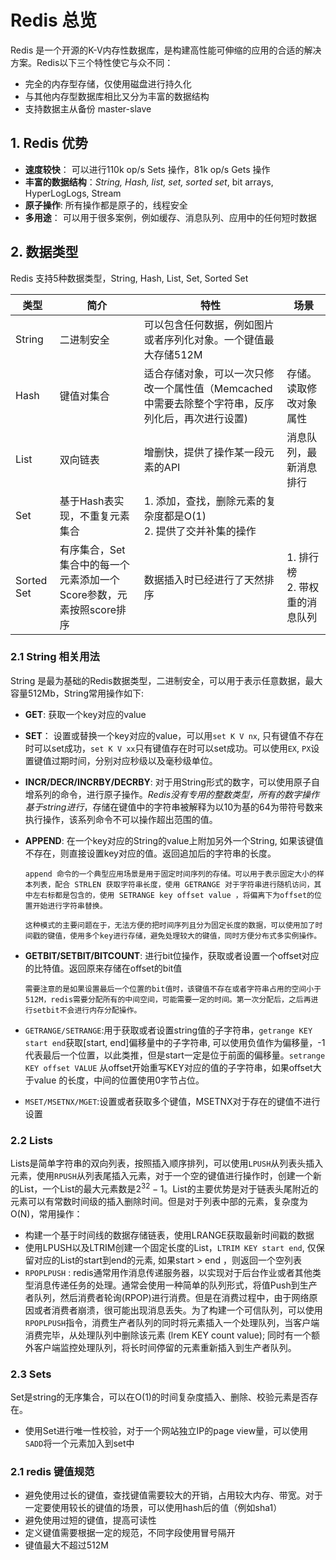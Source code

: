 # Redis 总览

Redis 是一个开源的K-V内存性数据库，是构建高性能可伸缩的应用的合适的解决方案。Redis以下三个特性使它与众不同： 

+ 完全的内存型存储，仅使用磁盘进行持久化
+ 与其他内存型数据库相比又分为丰富的数据结构
+ 支持数据主从备份 master-slave

## 1. Redis 优势

+ **速度较快**： 可以进行110k op/s Sets 操作，81k op/s Gets 操作
+ **丰富的数据结构**：*String, Hash, list, set, sorted set*, bit arrays, HyperLogLogs, Stream
+ **原子操作**: 所有操作都是原子的，线程安全
+ **多用途**： 可以用于很多案例，例如缓存、消息队列、应用中的任何短时数据

## 2. 数据类型

Redis 支持5种数据类型，String, Hash, List, Set, Sorted Set

| 类型        | 简介                                                         | 特性                                                         | 场景                               |
| ----------- | ------------------------------------------------------------ | ------------------------------------------------------------ | ---------------------------------- |
| String      | 二进制安全                                                   | 可以包含任何数据，例如图片或者序列化对象。一个键值最大存储512M |                                    |
| Hash        | 键值对集合                                                   | 适合存储对象，可以一次只修改一个属性值（Memcached 中需要去除整个字符串，反序列化后，再次进行设置) | 存储。读取修改对象属性             |
| List        | 双向链表                                                     | 增删快，提供了操作某一段元素的API                            | 消息队列，最新消息排行             |
| Set         | 基于Hash表实现，不重复元素集合                               | 1. 添加，查找，删除元素的复杂度都是O(1) <br />2. 提供了交并补集的操作 |                                    |
| Sorted  Set | 有序集合，Set集合中的每一个元素添加一个Score参数，元素按照score排序 | 数据插入时已经进行了天然排序                                 | 1. 排行榜<br />2. 带权重的消息队列 |

### 2.1 String 相关用法

String 是最为基础的Redis数据类型，二进制安全，可以用于表示任意数据，最大容量512Mb，String常用操作如下:

+ **GET**: 获取一个key对应的value

+ **SET**： 设置或替换一个key对应的value，可以用`set K V nx`, 只有键值不存在时可以set成功，`set K V xx`只有键值存在时可以set成功。可以使用`EX`, `PX`设置键值过期时间，分别对应秒级以及毫秒级单位。

+ **INCR/DECR/INCRBY/DECRBY**: 对于用String形式的数字，可以使用原子自增系列的命令，进行原子操作。*Redis没有专用的整数类型，所有的数字操作基于string进行*，存储在键值中的字符串被解释为以10为基的64为带符号数来执行操作，该系列命令不可以操作超出范围的值。

+ **APPEND**: 在一个key对应的String的value上附加另外一个String, 如果该键值不存在，则直接设置key对应的值。返回追加后的字符串的长度。

  ```
  append 命令的一个典型应用场景是用于固定时间序列的存储。可以用于表示固定大小的样本列表，配合 STRLEN 获取字符串长度，使用 GETRANGE 对于字符串进行随机访问，其中左右标都是包含的，使用 SETRANGE key offset value ，将偏离下为offset的位置开始进行字符串替换。
  
  这种模式的主要问题在于，无法方便的把时间序列且分为固定长度的数据，可以使用加了时间戳的键值，使用多个key进行存储，避免处理较大的键值，同时方便分布式多实例操作。
  ```

+ **GETBIT/SETBIT/BITCOUNT**: 进行bit位操作，获取或者设置一个offset对应的比特值。返回原来存储在offset的bit值

  ```
  需要注意的是如果设置最后一个位置的bit值时，该键值不存在或者字符串占用的空间小于512M，redis需要分配所有的中间空间，可能需要一定的时间。第一次分配后，之后再进行setbit不会进行内存分配操作。
  ```

+ `GETRANGE/SETRANGE`:用于获取或者设置string值的子字符串，`getrange KEY start end`获取[start, end]偏移量中的子字符串, 可以使用负值作为偏移量，-1代表最后一个位置，以此类推，但是start一定是位于前面的偏移量。`setrange KEY offset VALUE` 从offset开始重写KEY对应的值的子字符串，如果offset大于value 的长度，中间的位置使用0字节占位。

+ `MSET/MSETNX/MGET`:设置或者获取多个键值，MSETNX对于存在的键值不进行设置

### 2.2 Lists

Lists是简单字符串的双向列表，按照插入顺序排列，可以使用`LPUSH`从列表头插入元素，使用`RPUSH`从列表尾插入元素，对于一个空的键值进行操作时，创建一个新的List，一个List的最大元素数是$2^{32} -1$。List的主要优势是对于链表头尾附近的元素可以有常数时间级的插入删除时间。但是对于列表中部的元素，复杂度为O(N)，常用操作：

+ 构建一个基于时间线的数据存储链表，使用LRANGE获取最新时间戳的数据
+ 使用LPUSH以及LTRIM创建一个固定长度的List，`LTRIM KEY start end`, 仅保留对应的List的start到end的元素, 如果start > end ，则返回一个空列表
+ `RPOPLPUSH` : redis通常用作消息传递服务器，以实现对于后台作业或者其他类型消息传递任务的处理。通常会使用一种简单的队列形式，将值Push到生产者队列，然后消费者轮询(RPOP)进行消费。但是在消费过程中，由于网络原因或者消费者崩溃，很可能出现消息丢失。为了构建一个可信队列，可以使用`RPOPLPUSH`指令，消费生产者队列的同时将元素插入一个处理队列，当客户端消费完毕，从处理队列中删除该元素 (lrem KEY count value); 同时有一个额外客户端监控处理队列，将长时间停留的元素重新插入到生产者队列。

### 2.3 Sets

Set是string的无序集合，可以在O(1)的时间复杂度插入、删除、校验元素是否存在。

+ 使用Set进行唯一性校验，对于一个网站独立IP的page view量，可以使用`SADD`将一个元素加入到set中

### 2.1 redis 键值规范

+ 避免使用过长的键值，查找键值需要较大的开销，占用较大内存、带宽。对于一定要使用较长的键值的场景，可以使用hash后的值（例如sha1）
+ 避免使用过短的键值，提高可读性
+ 定义键值需要根据一定的规范，不同字段使用冒号隔开
+ 键值最大不超过512M

